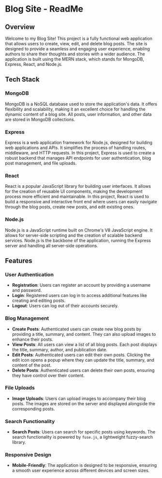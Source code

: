 # Blog Site - ReadMe

## Overview

Welcome to my Blog Site! This project is a fully functional web application that allows users to create, view, edit, and delete blog posts. The site is designed to provide a seamless and engaging user experience, enabling authors to share their thoughts and stories with a wider audience. The application is built using the MERN stack, which stands for MongoDB, Express, React, and Node.js.

## Tech Stack

### MongoDB
MongoDB is a NoSQL database used to store the application's data. It offers flexibility and scalability, making it an excellent choice for handling the dynamic content of a blog site. All posts, user information, and other data are stored in MongoDB collections.

### Express
Express is a web application framework for Node.js, designed for building web applications and APIs. It simplifies the process of handling routes, middleware, and HTTP requests. In this project, Express is used to create a robust backend that manages API endpoints for user authentication, blog post management, and file uploads.

### React
React is a popular JavaScript library for building user interfaces. It allows for the creation of reusable UI components, making the development process more efficient and maintainable. In this project, React is used to build a responsive and interactive front end where users can easily navigate through the blog posts, create new posts, and edit existing ones.

### Node.js
Node.js is a JavaScript runtime built on Chrome's V8 JavaScript engine. It allows for server-side scripting and the creation of scalable backend services. Node.js is the backbone of the application, running the Express server and handling all server-side operations.

## Features

### User Authentication
- **Registration**: Users can register an account by providing a username and password.
- **Login**: Registered users can log in to access additional features like creating and editing posts.
- **Logout**: Users can log out of their accounts securely.

### Blog Management
- **Create Posts**: Authenticated users can create new blog posts by providing a title, summary, and content. They can also upload images to enhance their posts.
- **View Posts**: All users can view a list of all blog posts. Each post displays the title, summary, author, and publication date.
- **Edit Posts**: Authenticated users can edit their own posts. Clicking the edit icon opens a popup where they can update the title, summary, and content of the post.
- **Delete Posts**: Authenticated users can delete their own posts, ensuring they have control over their content.

### File Uploads
- **Image Uploads**: Users can upload images to accompany their blog posts. The images are stored on the server and displayed alongside the corresponding posts.

### Search Functionality
- **Search Posts**: Users can search for specific posts using keywords. The search functionality is powered by `fuse.js`, a lightweight fuzzy-search library.

### Responsive Design
- **Mobile-Friendly**: The application is designed to be responsive, ensuring a smooth user experience across different devices and screen sizes.
